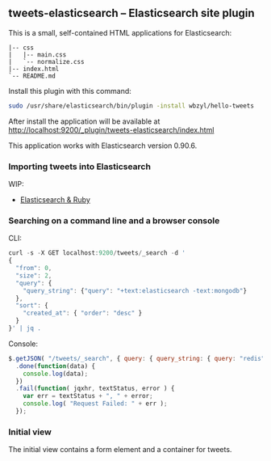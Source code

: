 ## tweets-elasticsearch – Elasticsearch site plugin

This is a small, self-contained HTML applications for Elasticsearch:

```
|-- css
|   |-- main.css
|   `-- normalize.css
|-- index.html
`-- README.md
```

Install this plugin with this command:

```sh
sudo /usr/share/elasticsearch/bin/plugin -install wbzyl/hello-tweets
```

After install the application will be available at
[http://localhost:9200/_plugin/tweets-elasticsearch/index.html](http://localhost:9200/_plugin/tweets-elasticsearch/index.html)

This application works with Elasticsearch version 0.90.6.


### Importing tweets into Elasticsearch

WIP:

* [Elasticsearch & Ruby](http://wbzyl.inf.ug.edu.pl/nosql/elasticsearch-ruby)


### Searching on a command line and a browser console

CLI:

```js
curl -s -X GET localhost:9200/tweets/_search -d '
{
  "from": 0,
  "size": 2,
  "query": {
    "query_string": {"query": "+text:elasticsearch -text:mongodb"}
  },
  "sort": {
    "created_at": { "order": "desc" }
  }
}' | jq .

```

Console:

```js
$.getJSON( "/tweets/_search", { query: { query_string: { query: "redis"} } } )
  .done(function(data) {
    console.log(data);
  })
  .fail(function( jqxhr, textStatus, error ) {
    var err = textStatus + ", " + error;
    console.log( "Request Failed: " + err );
  });
```


### Initial view

The initial view contains a form element and a container
for tweets.

```html

```
